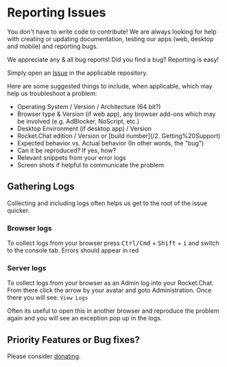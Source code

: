 # Reporting Issues

You don't have to write code to contribute! We are always looking for help with creating or updating documentation, testing our apps (web, desktop and mobile) and reporting bugs.

We appreciate any & all bug reports! Did you find a bug? Reporting is easy!

Simply open an [Issue](https://github.com/RocketChat/Rocket.Chat/issues) in the applicable repository.

Here are some suggested things to include, when applicable, which may help us troubleshoot a problem:

* Operating System / Version / Architecture (64 bit?)
* Browser type & Version (if web app), any browser add-ons which may be involved (e.g. AdBlocker, NoScript, etc.)
* Desktop Environment (if desktop app) / Version
* Rocket.Chat edition / Version or [build number](/2. Getting%20Support)
* Expected behavior vs. Actual behavior (In other words, the "bug")
* Can it be reproduced? If yes, how?
* Relevant snippets from your error logs
* Screen shots if helpful to communicate the problem

## Gathering Logs

Collecting and including logs often helps us get to the root of the issue quicker.

### Browser logs
To collect logs from your browser press <kbd>Ctrl/Cmd</kbd> + <kbd>Shift</kbd> + <kbd>i</kbd> and switch to the console tab.  Errors should appear in red

### Server logs
To collect logs from your browser as an Admin log into your Rocket.Chat.  From there click the arrow by your avatar and goto Administration.  Once there you will see: `View Logs`

Often its useful to open this in another browser and reproduce the problem again and you will see an exception pop up in the logs.

## Priority Features or Bug fixes?

Please consider [donating](/1.%20Contributing/Donating/).
